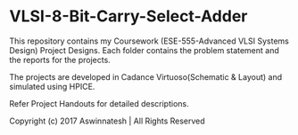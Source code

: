 # VLSI-8-Bit-Carry-Select-Adder
This repository contains my Coursework (ESE-555-Advanced VLSI Systems Design) Project Designs. Each folder contains the problem statement and the reports for the projects. 

The projects are developed in Cadance Virtuoso(Schematic &amp; Layout) and simulated using HPICE. 

Refer Project Handouts for detailed descriptions.  

Copyright (c) 2017 Aswinnatesh | All Rights Reserved
